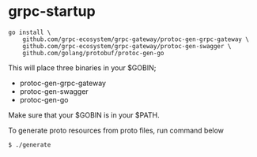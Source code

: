 # grpc-startup

```
go install \
    github.com/grpc-ecosystem/grpc-gateway/protoc-gen-grpc-gateway \
    github.com/grpc-ecosystem/grpc-gateway/protoc-gen-swagger \
    github.com/golang/protobuf/protoc-gen-go
```

This will place three binaries in your $GOBIN;

- protoc-gen-grpc-gateway
- protoc-gen-swagger
- protoc-gen-go

Make sure that your $GOBIN is in your $PATH.

To generate proto resources from proto files, run command below

```
$ ./generate
```